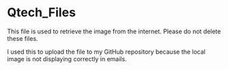 # Qtech_Files

This file is used to retrieve the image from the internet. Please do not delete these files.

I used this to upload the file to my GitHub repository because the local image is not displaying correctly in emails.

